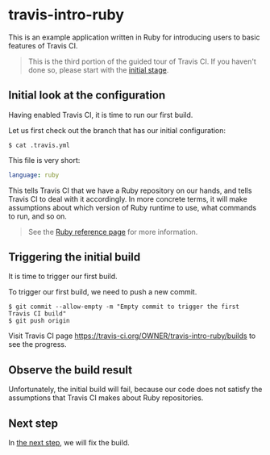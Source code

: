 # travis-intro-ruby

This is an example application written in Ruby for
introducing users to basic features of Travis CI.

> This is the third portion of the guided tour of Travis CI.
> If you haven't done so, please start with the
> [initial stage](../../tree/01.intro).

## Initial look at the configuration

Having enabled Travis CI, it is time to run our first build.

Let us first check out the branch that has our initial configuration:

```sh-session
$ cat .travis.yml
```

This file is very short:

```yaml
language: ruby
```

This tells Travis CI that we have a Ruby repository on our hands,
and tells Travis CI to deal with it accordingly.
In more concrete terms, it will make assumptions about which version
of Ruby runtime to use, what commands to run, and so on.

> See the [Ruby reference page](https://docs.travis-ci.com/user/languages/ruby)
> for more information.

## Triggering the initial build

It is time to trigger our first build.

To trigger our first build, we need to push a new commit.

```sh-session
$ git commit --allow-empty -m "Empty commit to trigger the first Travis CI build"
$ git push origin
```

Visit Travis CI page https://travis-ci.org/OWNER/travis-intro-ruby/builds
to see the progress.

## Observe the build result

Unfortunately, the initial build will fail, because our code does not
satisfy the assumptions that Travis CI makes about Ruby repositories.

## Next step

In [the next step](../../tree/04.customization), we will fix the build.
